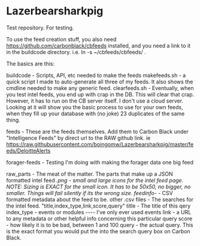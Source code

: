 # Lazerbearsharkpig
Test repository.  For testing.

To use the feed creation stuff, you also need https://github.com/carbonblack/cbfeeds installed, and you need a link to it in the buildcode directory.  i.e. ln -s ~/cbfeeds/cbfeeds/ .

The basics are this:

buildcode -  Scripts, API, etc needed to make the feeds
  makefeeds.sh - a quick script I made to auto-generate all three of my feeds.  It also shows the cmdline needed to make any generic feed.
  clearfeeds.sh - Eventually, when you test intel feeds, you end up with crap in the DB.  This will clear that crap.  However, it has to run on the CB server itself.  I don't use a cloud server.  Looking at it will show you the basic process to use for your own feeds, when they fill up your database with (no joke) 23 duplicates of the same thing.

feeds - These are the feeds themselves.  Add them to Carbon Black under "Intelligence Feeds" by direct url to the RAW github link.
        ie https://raw.githubusercontent.com/boingomw/Lazerbearsharkpig/master/feeds/DeloitteAlerts

forager-feeds - Testing I'm doing with making the forager data one big feed

raw_parts - The meat of the matter.  The parts that make up a JSON formatted intel feed
  *.png - small and large icons for the intel feed page.  NOTE: Sizing is EXACT for the small icon.  It has to be 50x50, no bigger, no smaller.  Things will fail silently if its the wrong size.
  feedinfo-* - CSV formatted metadata about the feed to be.
  other .csv files - The searches for the intel feed.  "title,index_type,link,score,query"
    title - The title of this qery
    index_type - events or modules   ---- I've only ever used events
    link - a URL to any metadata or other helpful info concerning this particular query
    score - how likely it is to be bad, between 1 and 100
    query - the actual query.  This is the exact format you would put the into the search query box on Carbon Black.
  



